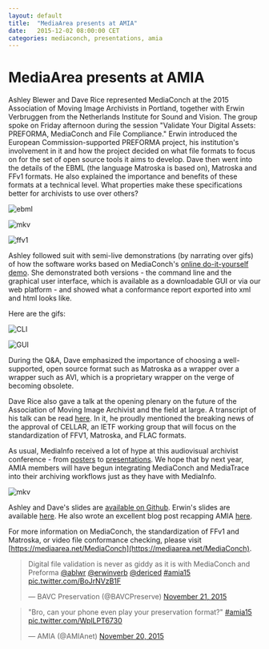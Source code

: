 ```yaml
---
layout: default
title:  "MediaArea presents at AMIA"
date:   2015-12-02 08:00:00 CET
categories: mediaconch, presentations, amia
---
```


# MediaArea presents at AMIA

Ashley Blewer and Dave Rice represented MediaConch at the 2015 Association of Moving Image Archivists in Portland, together with Erwin Verbruggen from the Netherlands Institute for Sound and Vision. The group spoke on Friday afternoon during the session "Validate Your Digital Assets: PREFORMA, MediaConch and File Compliance." Erwin introduced the European Commission-supported PREFORMA project, his institution's involvement in it and how the project decided on what file formats to focus on for the set of open source tools it aims to develop. Dave then went into the details of the EBML (the language Matroska is based on), Matroska and FFv1 formats. He also explained the importance and benefits of these formats at a technical level. What properties make these specifications better for archivists to use over others?

![ebml](/MediaConch/images/ebml_slide.png) 

![mkv](/MediaConch/images/mkv_slide.png)

![ffv1](/MediaConch/images/ffv1_slide.png)

Ashley followed suit with semi-live demonstrations (by narrating over gifs) of how the software works based on MediaConch's [online do-it-yourself demo](https://mediaarea.net/MediaConch/demo.html). She demonstrated both versions - the command line and the graphical user interface, which is available as a downloadable GUI or via our web platform - and showed what a conformance report exported into xml and html looks like.

Here are the gifs:

![CLI](/MediaConch/images/cli_demo.gif)

![GUI](/MediaConch/images/gui_demo.gif)


During the Q&A, Dave emphasized the importance of choosing a well-supported, open source format such as Matroska as a wrapper over a wrapper such as AVI, which is a proprietary wrapper on the verge of becoming obsolete.

Dave Rice also gave a talk at the opening plenary on the future of the Association of Moving Image Archivist and the field at large. A transcript of his talk can be read [here](http://dericed.com/2015/amia15-the-next-25/). In it, he proudly mentioned the breaking news of the approval of CELLAR, an IETF working group that will focus on the standardization of FFV1, Matroska, and FLAC formats.

As usual, MediaInfo received a lot of hype at this audiovisual archivist conference - from [posters](https://twitter.com/EddyColloton/status/667455277562621953) to [presentations](/MediaConch/images/gb_mi.png). We hope that by next year, AMIA members will have begun integrating MediaConch and MediaTrace into their archiving workflows just as they have with MediaInfo.

![mkv](/MediaConch/images/final_slide.png)

Ashley and Dave's slides are [available on Github](http://ablwr.github.io/mediaconch_amia15/#/). Erwin's slides are available [here](http://www.slideshare.net/everbruggen/to-choose-to-check-to-verify-the-quest-for-open-av-standards). He also wrote an excellent blog post recapping AMIA [here](http://www.beeldengeluid.nl/en/blogs/research-amp-development-en/201512/time-celebrate-time-reflect-25-years-amia).

For more information on MediaConch, the standardization of FFv1 and Matroska, or video file conformance checking, please visit [https://mediaarea.net/MediaConch](https://mediaarea.net/MediaConch). 

<blockquote class="twitter-tweet" data-partner="tweetdeck"><p lang="en" dir="ltr">Digital file validation is never as giddy as it is with MediaConch and Preforma <a href="https://twitter.com/ablwr">@ablwr</a> <a href="https://twitter.com/erwinverb">@erwinverb</a> <a href="https://twitter.com/dericed">@dericed</a> <a href="https://twitter.com/hashtag/amia15?src=hash">#amia15</a> <a href="https://t.co/BoJrNVzB1F">pic.twitter.com/BoJrNVzB1F</a></p>&mdash; BAVC Preservation (@BAVCPreserve) <a href="https://twitter.com/BAVCPreserve/status/667859411155599360">November 21, 2015</a></blockquote>
<script async src="//platform.twitter.com/widgets.js" charset="utf-8"></script>

<blockquote class="twitter-tweet" data-partner="tweetdeck"><p lang="en" dir="ltr">&quot;Bro, can your phone even play your preservation format?&quot; <a href="https://twitter.com/hashtag/amia15?src=hash">#amia15</a> <a href="https://t.co/WplLPT6730">pic.twitter.com/WplLPT6730</a></p>&mdash; AMIA (@AMIAnet) <a href="https://twitter.com/AMIAnet/status/667852992872210432">November 20, 2015</a></blockquote>
<script async src="//platform.twitter.com/widgets.js" charset="utf-8"></script>
